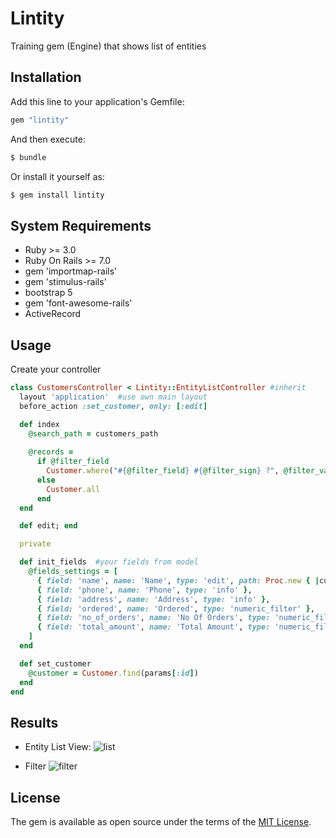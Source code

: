# Lintity
Training gem (Engine) that shows list of entities

## Installation
Add this line to your application's Gemfile:

```ruby
gem "lintity"
```

And then execute:
```bash
$ bundle
```

Or install it yourself as:
```bash
$ gem install lintity
```
## System Requirements
  * Ruby >= 3.0
  * Ruby On Rails >= 7.0
  * gem 'importmap-rails'
  * gem 'stimulus-rails'
  * bootstrap 5
  * gem 'font-awesome-rails'
  * ActiveRecord

## Usage
Create your controller
```ruby
class CustomersController < Lintity::EntityListController #inherit
  layout 'application'  #use own main layout
  before_action :set_customer, only: [:edit]

  def index
    @search_path = customers_path
    
    @records = 
      if @filter_field
        Customer.where("#{@filter_field} #{@filter_sign} ?", @filter_value.to_i)  #implementing filter result
      else
        Customer.all
      end
  end

  def edit; end

  private

  def init_fields  #your fields from model
    @fields_settings = [
      { field: 'name', name: 'Name', type: 'edit', path: Proc.new { |customer_id| edit_customer_path(id: customer_id) } },  #Add path for edit of a record
      { field: 'phone', name: 'Phone', type: 'info' },
      { field: 'address', name: 'Address', type: 'info' },
      { field: 'ordered', name: 'Ordered', type: 'numeric_filter' },
      { field: 'no_of_orders', name: 'No Of Orders', type: 'numeric_filter' },
      { field: 'total_amount', name: 'Total Amount', type: 'numeric_filter' },
    ]
  end

  def set_customer
    @customer = Customer.find(params[:id])
  end
end
```

## Results
  * Entity List View:
![list](https://user-images.githubusercontent.com/14085661/172581037-c439c2f5-8c6b-4eb0-a5f0-21db755f427c.jpg)

  * Filter
![filter](https://user-images.githubusercontent.com/14085661/172581112-c98d9c0a-3c8c-4ee7-a651-9827435377cb.jpg)

## License
The gem is available as open source under the terms of the [MIT License](https://opensource.org/licenses/MIT).
